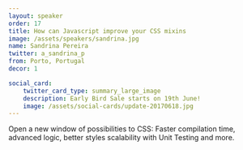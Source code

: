 ```yaml
---
layout: speaker
order: 17
title: How can Javascript improve your CSS mixins
image: /assets/speakers/sandrina.jpg
name: Sandrina Pereira
twitter: a_sandrina_p
from: Porto, Portugal
decor: 1

social_card:
    twitter_card_type: summary_large_image
    description: Early Bird Sale starts on 19th June!
    image: /assets/social-cards/update-20170618.jpg
---
```


Open a new window of possibilities to CSS: Faster compilation time, advanced logic, better styles scalability with Unit Testing and more.